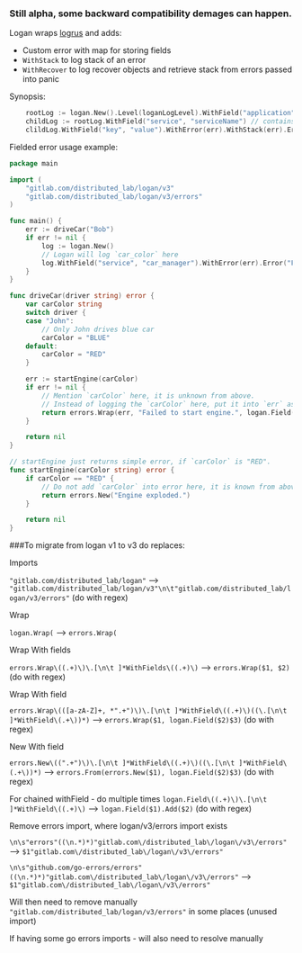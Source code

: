 ### Still alpha, some backward compatibility demages can happen.

Logan wraps [logrus](https://github.com/sirupsen/logrus/) and adds:

* Custom error with map for storing fields
* `WithStack` to log stack of an error
* `WithRecover` to log recover objects and retrieve stack from errors passed into panic

Synopsis:

```go
    rootLog := logan.New().Level(loganLogLevel).WithField("application", "appName")
    childLog := rootLog.WithField("service", "serviceName") // contains `application`
    clildLog.WithField("key", "value").WithError(err).WithStack(err).Error("Error happened.")
```


Fielded error usage example:

```go
package main

import (
	"gitlab.com/distributed_lab/logan/v3"
	"gitlab.com/distributed_lab/logan/v3/errors"
)

func main() {
	err := driveCar("Bob")
	if err != nil {
		log := logan.New()
		// Logan will log `car_color` here
		log.WithField("service", "car_manager").WithError(err).Error("Failed to start car.")
	}
}

func driveCar(driver string) error {
	var carColor string
	switch driver {
	case "John":
		// Only John drives blue car
		carColor = "BLUE"
	default:
		carColor = "RED"
	}

	err := startEngine(carColor)
	if err != nil {
	    // Mention `carColor` here, it is unknown from above.
		// Instead of logging the `carColor` here, put it into `err` as a field.
		return errors.Wrap(err, "Failed to start engine.", logan.Field("car_color", carColor))
	}

	return nil
}

// startEngine just returns simple error, if `carColor` is "RED".
func startEngine(carColor string) error {
	if carColor == "RED" {
	    // Do not add `carColor` into error here, it is known from above.
		return errors.New("Engine exploded.")
	}

	return nil
}
````



###To migrate from logan v1 to v3 do replaces:

Imports

`"gitlab.com/distributed_lab/logan"` --> `"gitlab.com/distributed_lab/logan/v3"\n\t"gitlab.com/distributed_lab/logan/v3/errors"` (do with regex)

Wrap

`logan.Wrap(` --> `errors.Wrap(`

Wrap With fields

`errors.Wrap\((.+)\)\.[\n\t ]*WithFields\((.+)\)` --> `errors.Wrap($1, $2)` (do with regex)

Wrap With field

`errors.Wrap\(([a-zA-Z]+, *".+")\)\.[\n\t ]*WithField\((.+)\)((\.[\n\t ]*WithField\(.+\))*)` --> `errors.Wrap($1, logan.Field($2)$3)` (do with regex)

New With field

`errors.New\((".+")\)\.[\n\t ]*WithField\((.+)\)((\.[\n\t ]*WithField\(.+\))*)` --> `errors.From(errors.New($1), logan.Field($2)$3)` (do with regex)

For chained withField - do multiple times
`logan.Field\((.+)\)\.[\n\t ]*WithField\((.+)\)` --> `logan.Field($1).Add($2)` (do with regex)

Remove errors import, where logan/v3/errors import exists

`\n\s"errors"((\n.*)*)"gitlab.com\/distributed_lab\/logan\/v3\/errors"` --> `$1"gitlab.com\/distributed_lab\/logan\/v3\/errors"` 

`\n\s"github.com/go-errors/errors"((\n.*)*)"gitlab.com\/distributed_lab\/logan\/v3\/errors"` --> `$1"gitlab.com\/distributed_lab\/logan\/v3\/errors"` 

Will then need to remove manually `"gitlab.com/distributed_lab/logan/v3/errors"` in some places (unused import)

If having some go errors imports - will also need to resolve manually
